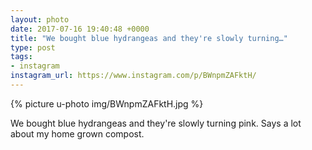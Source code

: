 ```yaml
---
layout: photo
date: 2017-07-16 19:40:48 +0000
title: "We bought blue hydrangeas and they're slowly turning…"
type: post
tags:
- instagram
instagram_url: https://www.instagram.com/p/BWnpmZAFktH/
---
```


{% picture u-photo img/BWnpmZAFktH.jpg %}

We bought blue hydrangeas and they're slowly turning pink. Says a lot about my home grown compost.
